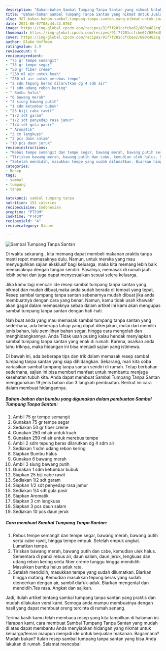 ```yaml
---
description: "Bahan-bahan Sambal Tumpang Tanpa Santan yang nikmat Untuk Jualan"
title: "Bahan-bahan Sambal Tumpang Tanpa Santan yang nikmat Untuk Jualan"
slug: 387-bahan-bahan-sambal-tumpang-tanpa-santan-yang-nikmat-untuk-jualan
date: 2021-06-07T08:44:43.076Z
image: https://img-global.cpcdn.com/recipes/91f7f201ccfcbe62/680x482cq70/sambal-tumpang-tanpa-santan-foto-resep-utama.jpg
thumbnail: https://img-global.cpcdn.com/recipes/91f7f201ccfcbe62/680x482cq70/sambal-tumpang-tanpa-santan-foto-resep-utama.jpg
cover: https://img-global.cpcdn.com/recipes/91f7f201ccfcbe62/680x482cq70/sambal-tumpang-tanpa-santan-foto-resep-utama.jpg
author: Blake Hoffman
ratingvalue: 3.9
reviewcount: 6
recipeingredient:
- "75 gr tempe semangit"
- "75 gr tempe segar"
- "50 gr fiber creme"
- "250 ml air untuk kuah"
- "250 ml air untuk merebus tempe"
- "2 sdm tepung beras dilarutkan dg 4 sdm air"
- "1 sdm udang rebon kering"
- " Bumbu halus"
- "6 bawang merah"
- "3 siung bawang putih"
- "1 sdm ketumbar bubuk"
- "25 biji cabe rawit"
- "1/2 sdt garam"
- "1/2 sdt penyedap rasa jamur"
- "1/4 sdt gula pasir"
- " Aromatik"
- "3 cm lengkuas"
- "3 pcs daun salam"
- "10 pcs daun jeruk"
recipeinstructions:
- "Rebus tempe semangit dan tempe segar, bawang merah, bawang putih serta cabe rawit, hingga tempe empuk. Setelah empuk angkat. Lumatkan tempe."
- "Tiriskan bawang merah, bawang putih dan cabe, kemudian ulek halus. Sementara di panci rebus air, daun salam, daun jeruk, lengkuas dan udang rebon kering serta fiber creme tunggu hingga mendidih. Masukkan bumbu halus aduk rata."
- "Setelah mendidih, masukkan tempe yang sudah dilumatkan. Biarkan hingga matang. Kemudian masukkan tepung beras yang sudah diencerkan dengan air, sambil diafuk-aduk. Biarkan mengental dan mendidih.Tes rasa. Angkat dan sajikan."
categories:
- Resep
tags:
- sambal
- tumpang
- tanpa

katakunci: sambal tumpang tanpa 
nutrition: 153 calories
recipecuisine: Indonesian
preptime: "PT29M"
cooktime: "PT43M"
recipeyield: "4"
recipecategory: Dinner

---
```



![Sambal Tumpang Tanpa Santan](https://img-global.cpcdn.com/recipes/91f7f201ccfcbe62/680x482cq70/sambal-tumpang-tanpa-santan-foto-resep-utama.jpg)

Di waktu  sekarang , kita memang dapat membeli makanan praktis tanpa mesti repot memasaknya dulu. Namun, untuk mereka yang mau menyuguhkan sajian eksklusif bagi keluarga, maka kita memang lebih baik memasaknya dengan tangan sendiri. Pasalnya, memasak di rumah jauh lebih sehat dan juga dapat menyesuaikan sesuai selera keluarga.

Jika kamu lagi mencari ide resep sambal tumpang tanpa santan yang nikmat dan mudah dibuat,maka anda sudah berada di tempat yang tepat. Resep sambal tumpang tanpa santan  sebenarnya mudah dibuat jika anda membuatnya dengan cara yang benar. Namun, kamu tidak usah khawatir akan gagal dalam memasaknya 
sebab dalam artikel ini kami akan mengupas sambal tumpang tanpa santan dengan hati-hati.  



Nah buat anda yang mau memasak sambal tumpang tanpa santan yang sederhana, ada beberapa tahap yang dapat dikerjakan, mulai dari memilih jenis bahan, lalu pemilihan bahan segar, hingga cara mengolah dan menghidangkannya. Anda Tidak usah pusing kalau hendak menyiapkan sambal tumpang tanpa santan yang enak di rumah. Karena, asalkan anda  tahu triknya, maka hidangan ini bisa menjadi sajian yang istimewa.

Di bawah ini, ada beberapa tips dan trik dalam memasak resep sambal tumpang tanpa santan yang siap dihidangkan. Sekarang, mari kita coba variasikan sambal tumpang tanpa santan sendiri di rumah. Tetap berbahan sederhana, sajian ini bisa memberi manfaat untuk membantu menjaga kesehatan tubuh kita. Anda dapat membuat Sambal Tumpang Tanpa Santan menggunakan 19 jenis bahan dan 3 langkah pembuatan. Berikut ini cara dalam membuat hidangannya.

<!--inarticleads1-->

##### Bahan-bahan dan bumbu yang digunakan dalam pembuatan Sambal Tumpang Tanpa Santan:

1. Ambil 75 gr tempe semangit
1. Gunakan 75 gr tempe segar
1. Sediakan 50 gr fiber creme
1. Gunakan 250 ml air untuk kuah
1. Gunakan 250 ml air untuk merebus tempe
1. Ambil 2 sdm tepung beras dilarutkan dg 4 sdm air
1. Sediakan 1 sdm udang rebon kering
1. Siapkan  Bumbu halus
1. Gunakan 6 bawang merah
1. Ambil 3 siung bawang putih
1. Gunakan 1 sdm ketumbar bubuk
1. Siapkan 25 biji cabe rawit
1. Sediakan 1/2 sdt garam
1. Siapkan 1/2 sdt penyedap rasa jamur
1. Sediakan 1/4 sdt gula pasir
1. Siapkan  Aromatik
1. Siapkan 3 cm lengkuas
1. Siapkan 3 pcs daun salam
1. Sediakan 10 pcs daun jeruk




<!--inarticleads2-->

##### Cara membuat Sambal Tumpang Tanpa Santan:

1. Rebus tempe semangit dan tempe segar, bawang merah, bawang putih serta cabe rawit, hingga tempe empuk. Setelah empuk angkat. Lumatkan tempe.
1. Tiriskan bawang merah, bawang putih dan cabe, kemudian ulek halus. Sementara di panci rebus air, daun salam, daun jeruk, lengkuas dan udang rebon kering serta fiber creme tunggu hingga mendidih. Masukkan bumbu halus aduk rata.
1. Setelah mendidih, masukkan tempe yang sudah dilumatkan. Biarkan hingga matang. Kemudian masukkan tepung beras yang sudah diencerkan dengan air, sambil diafuk-aduk. Biarkan mengental dan mendidih.Tes rasa. Angkat dan sajikan.




Jadi, itulah artikel tentang  sambal tumpang tanpa santan  yang praktis dan mudah dilakukan versi kami. Semoga anda mampu membuatnya dengan hasil yang dapat membuat oreng tercinta di rumah senang. 

Terima kasih kamu telah membaca resep yang kita tampilkan di halaman ini. Harapan kami, cara membuat  Sambal Tumpang Tanpa Santan yang mudah di atas dapat membantu Anda menyiapkan hidangan yang nikmat untuk keluarga/teman maupun menjadi ide untuk berjualan makanan. Bagaimana? Mudah bukan? Itulah resep sambal tumpang tanpa santan yang bisa Anda lakukan di rumah. Selamat mencoba!

